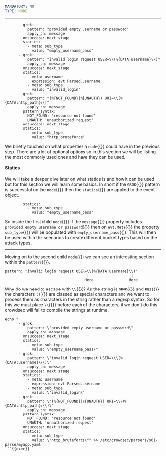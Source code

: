 ```yaml
MANDATORY: NO
TYPE: NODE
```
---
```yaml{1,8,16}
      - grok:
          pattern: "provided empty username or password"
          apply_on: message
        onsuccess: next_stage
        statics:
          - meta: sub_type
            value: "empty_username_pass"
      - grok:
          pattern: "invalid login request USER=\\(%{DATA:username}\\)"
          apply_on: message
        onsuccess: next_stage
        statics:
          - meta: username
            expression: evt.Parsed.username
          - meta: sub_type
            value: "invalid_login"
      - grok:
          pattern: "(%{NOT_FOUND}|%{UNAUTH}) URI=\\(%{DATA:http_path}\\)"
          apply_on: message
        pattern_syntax:
          NOT_FOUND: 'resource not found'
          UNAUTH: 'unauthorized request'
        onsuccess: next_stage
        statics:
          - meta: sub_type
            value: "http_bruteforce"
```

We briefly touched on what properties a `node`{{}} could have in the previous step. There are a lot of optional options so in this section we will be listing the most commonly used ones and have they can be used.

#### Statics

We will take a deeper dive later on what statics is and how it can be used but for this section we will learn some basics. In short if the `GROK`{{}} pattern is successful on the `node`{{}} then the `statics`{{}} are applied to the event object.

```yaml{2,3}
        statics:
          - meta: sub_type
            value: "empty_username_pass"
```

So inside the first child `node`{{}} if the `message`{{}} property includes `provided empty username or password`{{}} then on `evt.Meta`{{}} the property `sub_type`{{}} will be populated with `empty_username_pass`{{}}. This will then be used within the scenarios to create different bucket types based on the attack types.

---

Moving on to the second child `node`{{}} we can see an interesting section within the `pattern`{{}}.

```
pattern: "invalid login request USER=\\(%{DATA:username}\\)"
                                     |                   |
                                    Here                Here
```

Why do we need to escape with `\\`{{}}? As the string is `GROK`{{}} and `RE2`{{}} the characters `()`{{}} are classed as special characters and we want to process them as characters in the string rather than a regexp syntax. So for this we must place `\\`{{}} before each of the characters, if we don't do this crowdsec will fail to compile the strings at runtime.


```
echo "
      - grok:
          pattern: \"provided empty username or password\"
          apply_on: message
        onsuccess: next_stage
        statics:
          - meta: sub_type
            value: \"empty_username_pass\"
      - grok:
          pattern: \"invalid login request USER=\\\(%{DATA:username}\\\)\"
          apply_on: message
        onsuccess: next_stage
        statics:
          - meta: username
            expression: evt.Parsed.username
          - meta: sub_type
            value: \"invalid_login\"
      - grok:
          pattern: \"(%{NOT_FOUND}|%{UNAUTH}) URI=\\\(%{DATA:http_path}\\\)\"
          apply_on: message
        pattern_syntax:
          NOT_FOUND: 'resource not found'
          UNAUTH: 'unauthorized request'
        onsuccess: next_stage
        statics:
          - meta: sub_type
            value: \"http_bruteforce\"" >> /etc/crowdsec/parsers/s01-parse/myapp.yaml
```{{exec}}